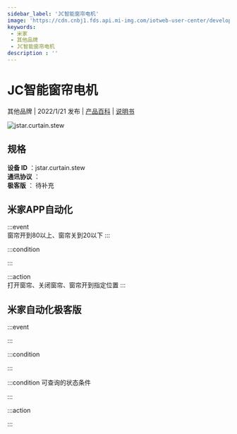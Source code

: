 ```yaml
---
sidebar_label: 'JC智能窗帘电机'
image: 'https://cdn.cnbj1.fds.api.mi-img.com/iotweb-user-center/developer_16790479037729skr6bdG.png?GalaxyAccessKeyId=AKVGLQWBOVIRQ3XLEW&Expires=9223372036854775807&Signature=4gGwrNaNxWfSQw4J3LNPa1P3d44='
keywords: 
 - 米家
 - 其他品牌
 - JC智能窗帘电机
description : ''
---
```

# JC智能窗帘电机

其他品牌 | 2022/1/21 发布 | [产品百科](https://home.mi.com/webapp/content/baike/product/index.html?model=jstar.curtain.stew/) | [说明书](https://home.mi.com/views/introduction.html?model=jstar.curtain.stew&region=cn)

![jstar.curtain.stew](https://cdn.cnbj1.fds.api.mi-img.com/iotweb-user-center/developer_16790479037729skr6bdG.png?GalaxyAccessKeyId=AKVGLQWBOVIRQ3XLEW&Expires=9223372036854775807&Signature=4gGwrNaNxWfSQw4J3LNPa1P3d44=)

## 规格  
> 
**设备 ID** ：jstar.curtain.stew  
**通讯协议** ：  
**极客版**  ： 待补充 


## 米家APP自动化  

:::event  
窗帘开到80以上、窗帘关到20以下
:::

:::condition  

:::

:::action   
打开窗帘、关闭窗帘、窗帘开到指定位置
:::

## 米家自动化极客版  

:::event  

:::

:::condition  

:::

:::condition 可查询的状态条件  

:::

:::action  

:::

        
